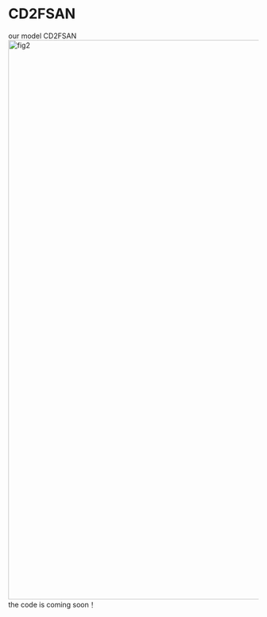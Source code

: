 # CD2FSAN
our model CD2FSAN
<img width="2193" height="1127" alt="fig2" src="https://github.com/user-attachments/assets/2ebb4ba2-f7f2-4b4d-9655-e511245049c2" />
the code is coming soon！

